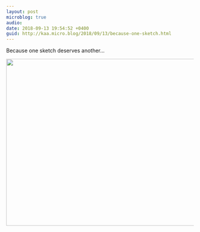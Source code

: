 ```yaml
---
layout: post
microblog: true
audio: 
date: 2018-09-13 19:54:52 +0400
guid: http://kaa.micro.blog/2018/09/13/because-one-sketch.html
---
```

Because one sketch deserves another...

<img src="http://www.kaa.bz/uploads/2018/b6abcbb8c1.jpg" width="600" height="450" />

